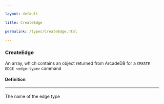```yaml
---

layout: default

title: CreateEdge

permalink: /types/CreateEdge.html

---
```


### CreateEdge<br/><Type>

An array, which contains an object returned from
ArcadeDB for a `CREATE EDGE <edge-type>` command

#### Definition

---

#### 

The name of the edge type

